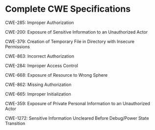 

# Complete CWE Specifications

CWE-285: Improper Authorization

CWE-200: Exposure of Sensitive Information to an Unauthorized Actor

CWE-379: Creation of Temporary File in Directory with Insecure Permissions

CWE-863: Incorrect Authorization

CWE-284: Improper Access Control

CWE-668: Exposure of Resource to Wrong Sphere

CWE-862: Missing Authorization

CWE-665: Improper Initialization

CWE-359: Exposure of Private Personal Information to an Unauthorized Actor

CWE-1272: Sensitive Information Uncleared Before Debug/Power State Transition